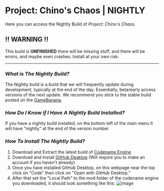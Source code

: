 # Project: Chino's Chaos | NIGHTLY
Here you can access the Nightly Build of *Project: Chino's Chaos*.

## !! WARNING !!
This build is **UNFINISHED** there will be missing stuff, and there will be errors, and maybe even crashes. Install at your own risk.

---

### *What is The Nightly Build?*
The Nightly build is a build that we will frequently update during development, typically at the end of the day. Essentially, beta/early access versions of the next update. We recommend you stick to the stable build posted on the [GameBanana](https://gamebanana.com/mods/545648).

### *How Do I Know if I Have A Nightly Build Installed?*
If you have a nightly build installed, on the bottom left of the main menu it will have "nightly" at the end of the version number.

### *How To Install The Nightly Build?*
1. Download and Extract the latest build of [Codename Engine](https://github.com/CodenameCrew/CodenameEngine)
2. Download and Install [GitHub Desktop](https://github.com/apps/desktop) (Will require you to make an account if you haven't already)
3. Once you have installed GitHub Desktop, on this webpage near the top click on "Code" then click on "Open with GitHub Desktop."
4. After that set the "Local Path" to the mod folder of the codename engine you downloaded, it should look something like this: ![image](https://github.com/user-attachments/assets/ed7109da-f8db-4ee1-94ec-4d7efe01feb2)

